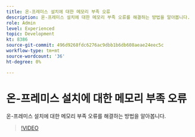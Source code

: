 ```yaml
---
title: 온-프레미스 설치에 대한 메모리 부족 오류
description: 온-프레미스 설치에 대한 메모리 부족 오류를 해결하는 방법을 알아봅니다.
role: Admin
level: Experienced
topic: Development
kt: 8386
source-git-commit: 496d9268fdc6276ac9dbb1b6db608aeae24eec5c
workflow-type: tm+mt
source-wordcount: '36'
ht-degree: 0%

---
```



# 온-프레미스 설치에 대한 메모리 부족 오류

온-프레미스 설치에 대한 메모리 부족 오류를 해결하는 방법을 알아봅니다.

>[!VIDEO](https://video.tv.adobe.com/v/335891?quality=12)
